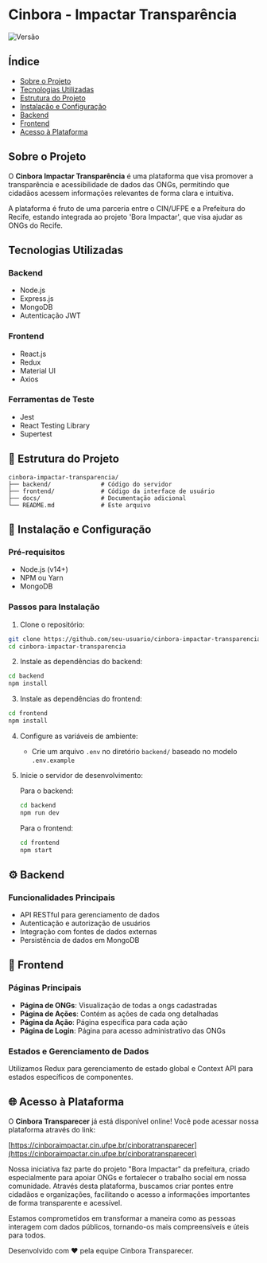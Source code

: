 # Cinbora - Impactar Transparência

![Versão](https://img.shields.io/badge/versão-1.0.0-blue)

## Índice

- [Sobre o Projeto](#sobre-o-projeto)
- [Tecnologias Utilizadas](#tecnologias-utilizadas)
- [Estrutura do Projeto](#estrutura-do-projeto)
- [Instalação e Configuração](#instalação-e-configuração)
- [Backend](#backend)
- [Frontend](#frontend)
- [Acesso à Plataforma](#-acesso-à-plataforma)

## Sobre o Projeto

O **Cinbora Impactar Transparência** é uma plataforma que visa promover a transparência e acessibilidade de dados das ONGs, permitindo que cidadãos acessem informações relevantes de forma clara e intuitiva.

A plataforma é fruto de uma parceria entre o CIN/UFPE e a Prefeitura do Recife, estando integrada ao projeto 'Bora Impactar', que visa ajudar as ONGs do Recife.

## Tecnologias Utilizadas

### Backend
- Node.js
- Express.js
- MongoDB
- Autenticação JWT

### Frontend
- React.js
- Redux
- Material UI
- Axios

### Ferramentas de Teste
- Jest
- React Testing Library
- Supertest

## 📁 Estrutura do Projeto

```
cinbora-impactar-transparencia/
├── backend/              # Código do servidor
├── frontend/             # Código da interface de usuário
├── docs/                 # Documentação adicional
└── README.md             # Este arquivo
```

## 🔧 Instalação e Configuração

### Pré-requisitos
- Node.js (v14+)
- NPM ou Yarn
- MongoDB

### Passos para Instalação

1. Clone o repositório:
```bash
git clone https://github.com/seu-usuario/cinbora-impactar-transparencia.git
cd cinbora-impactar-transparencia
```

2. Instale as dependências do backend:
```bash
cd backend
npm install
```

3. Instale as dependências do frontend:
```bash
cd frontend
npm install
```

4. Configure as variáveis de ambiente:
   - Crie um arquivo `.env` no diretório `backend/` baseado no modelo `.env.example`

5. Inicie o servidor de desenvolvimento:

   Para o backend:
   ```bash
   cd backend
   npm run dev
   ```

   Para o frontend:
   ```bash
   cd frontend
   npm start
   ```

## ⚙️ Backend

### Funcionalidades Principais

- API RESTful para gerenciamento de dados
- Autenticação e autorização de usuários
- Integração com fontes de dados externas
- Persistência de dados em MongoDB

## 🎨 Frontend

### Páginas Principais

- **Página de ONGs**: Visualização de todas a ongs cadastradas
- **Página de Ações**: Contém as ações de cada ong detalhadas
- **Página da Ação**: Página específica para cada ação
- **Página de Login**: Página para acesso administrativo das ONGs

### Estados e Gerenciamento de Dados

Utilizamos Redux para gerenciamento de estado global e Context API para estados específicos de componentes.

## 🌐 Acesso à Plataforma

O **Cinbora Transparecer** já está disponível online! Você pode acessar nossa plataforma através do link:

[https://cinboraimpactar.cin.ufpe.br/cinboratransparecer](https://cinboraimpactar.cin.ufpe.br/cinboratransparecer)

Nossa iniciativa faz parte do projeto "Bora Impactar" da prefeitura, criado especialmente para apoiar ONGs e fortalecer o trabalho social em nossa comunidade. Através desta plataforma, buscamos criar pontes entre cidadãos e organizações, facilitando o acesso a informações importantes de forma transparente e acessível.

Estamos comprometidos em transformar a maneira como as pessoas interagem com dados públicos, tornando-os mais compreensíveis e úteis para todos.


Desenvolvido com ❤️ pela equipe Cinbora Transparecer.
